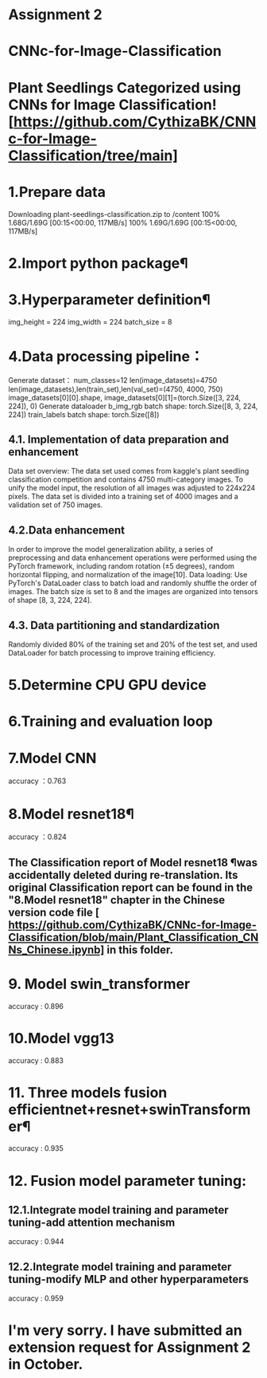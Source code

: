 # Assignment 2 
# CNNc-for-Image-Classification

# Plant Seedlings Categorized using CNNs for Image Classification![https://github.com/CythizaBK/CNNc-for-Image-Classification/tree/main]

# 1.Prepare data
Downloading plant-seedlings-classification.zip to /content
100% 1.68G/1.69G [00:15<00:00, 117MB/s]
100% 1.69G/1.69G [00:15<00:00, 117MB/s]

# 2.Import python package¶

# 3.Hyperparameter definition¶
img_height = 224
img_width = 224
batch_size = 8

# 4.Data processing pipeline：
Generate dataset：
num_classes=12
len(image_datasets)=4750
len(image_datasets),len(train_set),len(val_set)=(4750, 4000, 750)
image_datasets[0][0].shape, image_datasets[0][1]=(torch.Size([3, 224, 224]), 0)
Generate dataloader
b_img_rgb batch shape: torch.Size([8, 3, 224, 224])
train_labels batch shape: torch.Size([8])
## 4.1. Implementation of data preparation and enhancement
Data set overview: The data set used comes from kaggle's plant seedling classification competition and contains 4750 multi-category images. To unify the model input, the resolution of all images was adjusted to 224x224 pixels. The data set is divided into a training set of 4000 images and a validation set of 750 images.
## 4.2.Data enhancement
In order to improve the model generalization ability, a series of preprocessing and data enhancement operations were performed using the PyTorch framework, including random rotation (±5 degrees), random horizontal flipping, and normalization of the image[10].
Data loading: Use PyTorch's DataLoader class to batch load and randomly shuffle the order of images. The batch size is set to 8 and the images are organized into tensors of shape [8, 3, 224, 224].
## 4.3. Data partitioning and standardization
Randomly divided 80% of the training set and 20% of the test set, and used DataLoader for batch processing to improve training efficiency.

# 5.Determine CPU GPU device

# 6.Training and evaluation loop

# 7.Model CNN
accuracy ：0.763 

# 8.Model resnet18¶
accuracy ：0.824 

## The Classification report of Model resnet18 ¶was accidentally deleted during re-translation. Its original Classification report can be found in the "8.Model resnet18" chapter in the Chinese version code file [ https://github.com/CythizaBK/CNNc-for-Image-Classification/blob/main/Plant_Classification_CNNs_Chinese.ipynb]  in this folder.

# 9. Model swin_transformer
accuracy : 0.896 

# 10.Model vgg13
accuracy : 0.883

# 11. Three models fusion efficientnet+resnet+swinTransformer¶
accuracy : 0.935

# 12. Fusion model parameter tuning:
## 12.1.Integrate model training and parameter tuning-add attention mechanism
accuracy : 0.944 

## 12.2.Integrate model training and parameter tuning-modify MLP and other hyperparameters
accuracy : 0.959
































# I'm very sorry. I have submitted an extension request for Assignment 2 in October.
